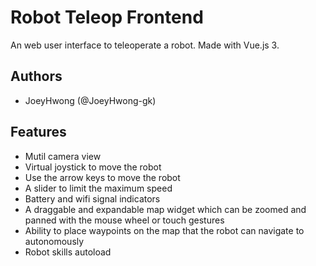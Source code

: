# Robot Teleop Frontend

An web user interface to teleoperate a robot. Made with Vue.js 3.


## Authors

- JoeyHwong (@JoeyHwong-gk)


## Features

- Mutil camera view
- Virtual joystick to move the robot
- Use the arrow keys to move the robot
- A slider to limit the maximum speed
- Battery and wifi signal indicators
- A draggable and expandable map widget which can be zoomed and panned with the mouse wheel or touch gestures
- Ability to place waypoints on the map that the robot can navigate to autonomously
- Robot skills autoload
